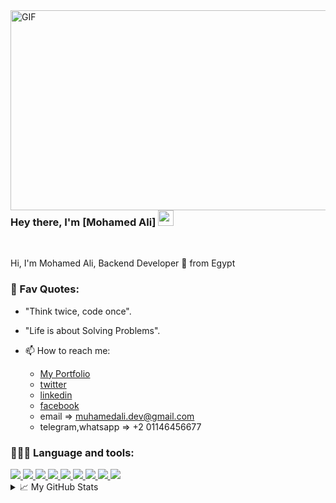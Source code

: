   <img align="right" alt="GIF" src="https://github.com/abhisheknaiidu/abhisheknaiidu/blob/master/code.gif?raw=true" width="700" height="320" />

### Hey there, I'm [Mohamed Ali] <img src="https://media.giphy.com/media/hvRJCLFzcasrR4ia7z/giphy.gif" width="25px">

<br />

Hi, I'm Mohamed Ali, Backend Developer 🚀 from Egypt



### 💎 Fav Quotes: 
- "Think twice, code once". 
- "Life is about Solving Problems".


- 📫 How to reach me:
  - [My Portfolio](http://www.muhamedali.ml/)
  - [twitter](https://twitter.com/muhamed3li)
  - [linkedin](https://www.linkedin.com/in/mohamed-ali-084498197)
  - [facebook](https://www.facebook.com/mohamedali.dev/)
  - email => muhamedali.dev@gmail.com
  - telegram,whatsapp => +2 01146456677

### 👨🏻‍💻 Language and tools:  

<a href="https://img.shields.io/badge/php-%23777BB4.svg?&style=for-the-badge&logo=php&logoColor=white">
  <img src="https://img.shields.io/badge/php-%23777BB4.svg?&style=for-the-badge&logo=php&logoColor=white"/>
</a>
<a href="https://img.shields.io/badge/html5%20-%23E34F26.svg?&style=for-the-badge&logo=html5&logoColor=white">
  <img src="https://img.shields.io/badge/html5%20-%23E34F26.svg?&style=for-the-badge&logo=html5&logoColor=white"/>
</a>
<a href="https://img.shields.io/badge/css3%20-%231572B6.svg?&style=for-the-badge&logo=css3&logoColor=white">
  <img src="https://img.shields.io/badge/css3%20-%231572B6.svg?&style=for-the-badge&logo=css3&logoColor=white"/>
</a>
<a href="https://img.shields.io/badge/tailwindcss%20-%2338B2AC.svg?&style=for-the-badge&logo=tailwind-css&logoColor=white">
  <img src="https://img.shields.io/badge/tailwindcss%20-%2338B2AC.svg?&style=for-the-badge&logo=tailwind-css&logoColor=white"/>
</a>
<a href="https://img.shields.io/badge/laravel%20-%23FF2D20.svg?&style=for-the-badge&logo=laravel&logoColor=white">
  <img src="https://img.shields.io/badge/laravel%20-%23FF2D20.svg?&style=for-the-badge&logo=laravel&logoColor=white"/>
</a>
<a href="https://img.shields.io/badge/webpack%20-%238DD6F9.svg?&style=for-the-badge&logo=webpack&logoColor=black">
  <img src="https://img.shields.io/badge/webpack%20-%238DD6F9.svg?&style=for-the-badge&logo=webpack&logoColor=black" />
</a>
<a href="https://img.shields.io/badge/SASS%20-hotpink.svg?&style=for-the-badge&logo=SASS&logoColor=white">
  <img src="https://img.shields.io/badge/SASS%20-hotpink.svg?&style=for-the-badge&logo=SASS&logoColor=white"/>
</a>
<a href="https://img.shields.io/badge/git%20-%23F05033.svg?&style=for-the-badge&logo=git&logoColor=white">
  <img src="https://img.shields.io/badge/git%20-%23F05033.svg?&style=for-the-badge&logo=git&logoColor=white"/>
</a>
<a href="https://img.shields.io/badge/github%20-%23121011.svg?&style=for-the-badge&logo=github&logoColor=white">
  <img src="https://img.shields.io/badge/github%20-%23121011.svg?&style=for-the-badge&logo=github&logoColor=white"/>
</a>

<details>
<summary>📈 My GitHub Stats</summary>

<p align="center"> <img src="https://github-readme-stats.vercel.app/api?username=muhamed3li&show_icons=true&theme=gotham" alt="muhamed3li" />

</details>

